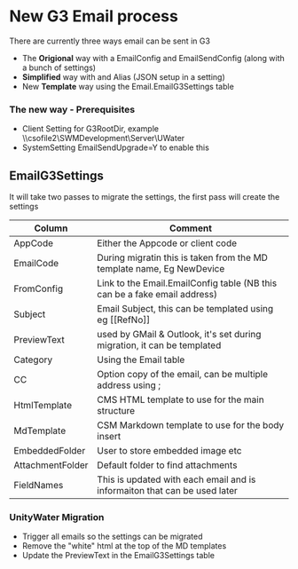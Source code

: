 # New G3 Email process

There are currently three ways email can be sent in G3
- The **Origional** way with a EmailConfig and EmailSendConfig (along with a bunch of settings)
- **Simplified** way with and Alias (JSON setup in a setting)
- New **Template** way using the Email.EmailG3Settings table


### The new way - Prerequisites

- Client Setting for G3RootDir, example \\\\csofile2\SWMDevelopment\Server\UWater  
- SystemSetting EmailSendUpgrade=Y to enable this

## EmailG3Settings
It will take two passes to migrate the settings, the first pass will create the settings

|Column|Comment|
|-|-|
|AppCode|Either the Appcode or client code|
|EmailCode|During migratin this is taken from the MD template name, Eg NewDevice|
|FromConfig|Link to the Email.EmailConfig table (NB this can be a fake email address)|
|Subject|Email Subject, this can be templated using eg [[RefNo]]|
|PreviewText|used by GMail & Outlook, it's set during migration, it can be templated|
|Category|Using the Email table|
|CC|Option copy of the email, can be multiple address using ;|
|HtmlTemplate|CMS HTML template to use for the main structure|
|MdTemplate|CSM Markdown template to use for the body insert|
|EmbeddedFolder|User to store embedded image etc|
|AttachmentFolder|Default folder to find attachments|
|FieldNames|This is updated with each email and is informaiton that can be used later|

### UnityWater Migration
- Trigger all emails so the settings can be migrated
- Remove the "white" html at the top of the MD templates
- Update the PreviewText in the EmailG3Settings table










